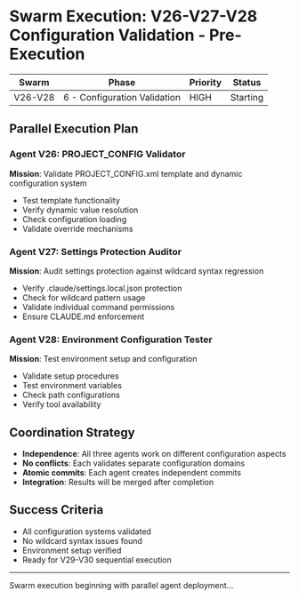 # Swarm Execution: V26-V27-V28 Configuration Validation - Pre-Execution

| Swarm | Phase | Priority | Status |
|-------|-------|----------|--------|
| V26-V28 | 6 - Configuration Validation | HIGH | Starting |

## Parallel Execution Plan

### Agent V26: PROJECT_CONFIG Validator
**Mission**: Validate PROJECT_CONFIG.xml template and dynamic configuration system
- Test template functionality
- Verify dynamic value resolution
- Check configuration loading
- Validate override mechanisms

### Agent V27: Settings Protection Auditor
**Mission**: Audit settings protection against wildcard syntax regression
- Verify .claude/settings.local.json protection
- Check for wildcard pattern usage
- Validate individual command permissions
- Ensure CLAUDE.md enforcement

### Agent V28: Environment Configuration Tester
**Mission**: Test environment setup and configuration
- Validate setup procedures
- Test environment variables
- Check path configurations
- Verify tool availability

## Coordination Strategy
- **Independence**: All three agents work on different configuration aspects
- **No conflicts**: Each validates separate configuration domains
- **Atomic commits**: Each agent creates independent commits
- **Integration**: Results will be merged after completion

## Success Criteria
- All configuration systems validated
- No wildcard syntax issues found
- Environment setup verified
- Ready for V29-V30 sequential execution

---
Swarm execution beginning with parallel agent deployment...